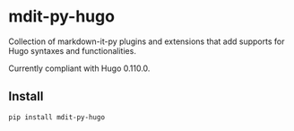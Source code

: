 <!--
SPDX-FileCopyrightText: 2023 Phu Hung Nguyen <phuhnguyen@outlook.com>
SPDX-License-Identifier: CC-BY-SA-4.0
-->

# mdit-py-hugo

Collection of markdown-it-py plugins and extensions that add supports for Hugo syntaxes and functionalities.

Currently compliant with Hugo 0.110.0.

## Install

```bash
pip install mdit-py-hugo
```